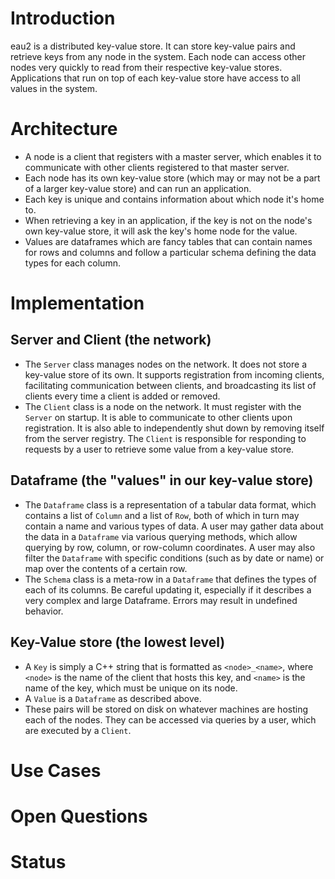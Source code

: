 # Introduction
eau2 is a distributed key-value store. It can store key-value pairs and retrieve keys from any node in the system. Each node can access other nodes very quickly to read from their respective key-value stores. Applications that run on top of each key-value store have access to all values in the system.

# Architecture
* A node is a client that registers with a master server, which enables it to communicate with other clients registered to that master server.
* Each node has its own key-value store (which may or may not be a part of a larger key-value store) and can run an application.
* Each key is unique and contains information about which node it's home to. 
* When retrieving a key in an application, if the key is not on the node's own key-value store, it will ask the key's home node for the value. 
* Values are dataframes which are fancy tables that can contain names for rows and columns and follow a particular schema defining the data types for each column.

# Implementation
## Server and Client (the network)
* The `Server` class manages nodes on the network. It does not store a key-value store of its own. It supports registration from incoming clients, facilitating communication between clients, and broadcasting its list of clients every time a client is added or removed.
* The `Client` class is a node on the network. It must register with the `Server` on startup. It is able to communicate to other clients upon registration. It is also able to independently shut down by removing itself from the server registry. The `Client` is responsible for responding to requests by a user to retrieve some value from a key-value store. 

## Dataframe (the "values" in our key-value store)
* The `Dataframe` class is a representation of a tabular data format, which contains a list of `Column` and a list of `Row`, both of which in turn may contain a name and various types of data. A user may gather data about the data in a `Dataframe` via various querying methods, which allow querying by row, column, or row-column coordinates. A user may also filter the `Dataframe` with specific conditions (such as by date or name) or map over the contents of a certain row.
* The `Schema` class is a meta-row in a `Dataframe` that defines the types of each of its columns. Be careful updating it, especially if it describes a very complex and large Dataframe. Errors may result in undefined behavior.

## Key-Value store (the lowest level)
* A `Key` is simply a C++ string that is formatted as `<node>_<name>`, where `<node>` is the name of the client that hosts this key, and `<name>` is the name of the key, which must be unique on its node.
* A `Value` is a `Dataframe` as described above.
* These pairs will be stored on disk on whatever machines are hosting each of the nodes. They can be accessed via queries by a user, which are executed by a `Client`.

# Use Cases


# Open Questions


# Status